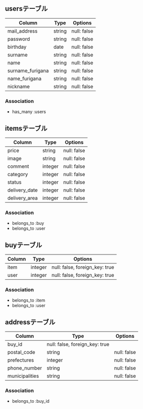 ## usersテーブル

|Column|Type|Options|
|------|----|-------|
|mail_address|string|null: false|
|password|string|null: false|
|birthday|date|null: false|
|surname|string|null: false|
|name|string|null: false|
|surname_furigana|string|null: false|
|name_furigana|string|null: false|
|nickname|string|null: false|

### Association
- has_many :users


## itemsテーブル

|Column|Type|Options|
|------|----|-------|
|price|string|null: false|
|image|string|null: false|
|comment|integer|null: false|
|category|integer|null: false|
|status|integer|null: false|
|delivery_date|integer|null: false|
|delivery_area|integer|null: false|

### Association
- belongs_to :buy
- belongs_to :user


## buyテーブル
|Column|Type|Options|
|------|----|-------|
|item|integer|null: false, foreign_key: true|
|user|integer|null: false, foreign_key: true|

### Association
- belongs_to :item
- belongs_to :user

## addressテーブル
|Column|Type|Options|
|------|----|-------|
|buy_id|null: false, foreign_key: true|
|postal_code|string|null: false|
|prefectures|integer|null: false|
|phone_number|string|null: false|
|municipalities|string|null: false|


### Association
- belongs_to :buy_id

